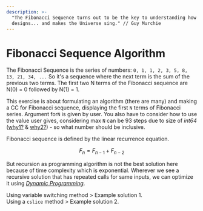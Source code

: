 ```yaml
---
description: >-
  "The Fibonacci Sequence turns out to be the key to understanding how nature
  designs... and makes the Universe sing." // Guy Murchie
---
```


# Fibonacci Sequence Algorithm

The Fibonacci Sequence is the series of numbers: `0, 1, 1, 2, 3, 5, 8, 13, 21, 34, ...` So it's a sequence where the next term is the sum of the previous two terms. The first two N terms of the Fibonacci sequence are N\(0\) = 0 followed by N\(1\) = 1.

This exercise is about formulating an algorithm \(there are many\) and making a CC for Fibonacci sequence, displaying the first `N` terms of Fibonacci series. Argument for`N` is given by user. You also have to consider how to use the value user gives, considering max `N` can be 93 steps due to size of _int64_ \([why1?](https://www.wolframalpha.com/input/?i=2%5E63-1) & [why2?](https://www.wolframalpha.com/input/?i=Fibonacci%5B93%5D)\) - so what number should be inclusive.

Fibonacci sequence is defined by the linear recurrence equation.

$$
F_n=F_{n-1}+F_{n-2}
$$

But recursion as programming algorithm is not the best solution here because of time complexity which is exponential. Wherever we see a recursive solution that has repeated calls for same inputs, we can optimize it using [_Dynamic Programming_](https://weibeld.net/algorithms/recursion.html). 

Using variable switching method &gt; Example solution 1.  
Using a `cslice` method &gt; Example solution 2.

